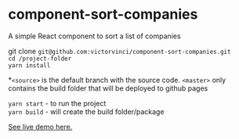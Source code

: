 # component-sort-companies
A simple React component to sort a list of companies

git clone `git@github.com:victorvinci/component-sort-companies.git`<br>
`cd /project-folder` <br>
`yarn install`

*`<source>` is the default branch with the source code. `<master>` only contains the build folder that will be deployed to github pages

`yarn start` - to run the project <br>
`yarn build` - will create the build folder/package

[See live demo here.](https://victorvinci.github.io/component-sort-companies/)